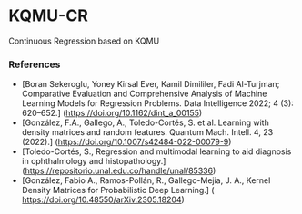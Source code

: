# KQMU-CR
Continuous Regression based on KQMU

### References

* [Boran Sekeroglu, Yoney Kirsal Ever, Kamil Dimililer, Fadi Al-Turjman; Comparative Evaluation and Comprehensive Analysis of Machine Learning Models for Regression Problems. Data Intelligence 2022; 4 (3): 620–652.] (https://doi.org/10.1162/dint_a_00155)
* [González, F.A., Gallego, A., Toledo-Cortés, S. et al. Learning with density matrices and random features. Quantum Mach. Intell. 4, 23 (2022).] (https://doi.org/10.1007/s42484-022-00079-9)
* [Toledo-Cortés, S., Regression and multimodal learning to aid diagnosis in ophthalmology and histopathology.] (https://repositorio.unal.edu.co/handle/unal/85336)
* [González, Fabio A., Ramos-Pollán, R., Gallego-Mejia, J. A., Kernel Density Matrices for Probabilistic Deep Learning.] (
https://doi.org/10.48550/arXiv.2305.18204)
